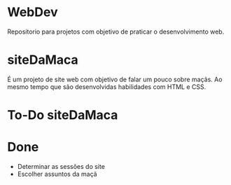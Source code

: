# WebDev
Repositorio para projetos com objetivo de praticar o desenvolvimento web.

# siteDaMaca

É um projeto de site web com objetivo de falar um pouco sobre maçãs. Ao mesmo tempo que são desenvolvidas habilidades com HTML e CSS.

# To-Do siteDaMaca



# Done

- Determinar as sessões do site
- Escolher assuntos da maçã
